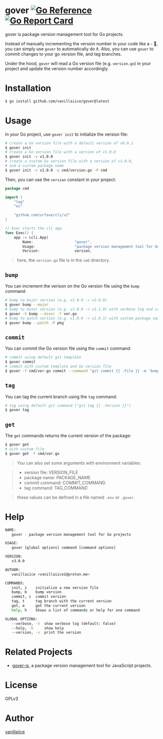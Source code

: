 # gover [![Go Reference](https://pkg.go.dev/badge/golang.org/x/example.svg)](https://pkg.go.dev/github.com/vanillaiice/gover) [![Go Report Card](https://goreportcard.com/badge/github.com/vanillaiice/gover)](https://goreportcard.com/report/github.com/vanillaiice/gover)

gover is package version management tool for Go projects.

Instead of manually incrementing the version number in your code like a - 🗿,
you can simply use `gover` to automatically do it.
Also, you can use `gover` to commit changes to your go version file,
and tag branches.

Under the hood, `gover` will read a Go version file (e.g. `version.go`) in your project
and update the version number accordingly.

# Installation

```sh
$ go install github.com/vanillaiice/gover@latest
```

# Usage

In your Go project, use `gover init` to initialize the version file:

```sh
# create a Go version file with a default version of v0.0.1
$ gover init
# create a Go version file with a version of v1.0.0
$ gover init -v v1.0.0
# create a custom Go version file with a version of v1.0.0,
# and a custom package name
$ gover init -v v1.0.0 -o cmd/version.go -P cmd
```

Then, you can use the `version` constant in your project:

```go
package cmd

import (
	"log"
	"os"

	"github.com/urfave/cli/v2"
)

// Exec starts the cli app.
func Exec() {
	app := &cli.App{
		Name:                   "gover",
		Usage:                  "package version management tool for Go",
		Version:                version,
```

> here, the `version.go` file is in the `cmd` directory.

## `bump`

You can increment the verison on the Go version file using the `bump` command:

```sh
# bump to major version (e.g. v1.0.0 -> v2.0.0)
$ gover bump --major
# bump to minor version (e.g. v1.0.0 -> v1.1.0) with verbose log and custom Go version file
$ gover -V bump --minor -f ver.go
# bump to patch version (e.g. v1.0.0 -> v1.0.1) with custom package name
$ gover bump --patch -P pkg
```

## `commit`

You can commit the Go version file using the `commit` command:

```sh
# commit using default git template
$ gover commit
# commit with custom template and Go version file
$ gover -f cmd/ver.go commit --command "git commit {{ .File }} -m 'bump to {{ .Version }}'"
```

## `tag`

You can tag the current branch using the `tag` command:

```sh
# tag using default git command ("git tag {{ .Version }}")
$ gover tag
```

## `get`

The `get` commands returns the current version of the package:

```sh
$ gover get
# with custom file
$ gover get -f cmd/ver.go
```

> You can also set some arguments with environment variables:

> - version file: VERSION_FILE
> - package name: PACKAGE_NAME
> - commit command: COMMIT_COMMAND
> - tag command: TAG_COMMAND

> these values can be defined in a file named `.env` or `.gover`.

# Help

```sh
NAME:
   gover - package version management tool for Go projects

USAGE:
   gover [global options] command [command options]

VERSION:
   v3.0.0

AUTHOR:
   vanillaiice <vanillaiice1@proton.me>

COMMANDS:
   init, i    initialize a new version file
   bump, b    bump version
   commit, c  commit version
   tag, t     tag branch with the current version
   get, e     get the current version
   help, h    Shows a list of commands or help for one command

GLOBAL OPTIONS:
   --verbose, -V  show verbose log (default: false)
   --help, -h     show help
   --version, -v  print the version
```

# Related Projects

- [gover-js](https://github.com/vanillaiice/gover-js), a package version management tool for JavaScript projects.

# License

GPLv3

# Author

[vanillaiice](https://github.com/vanillaiice)

